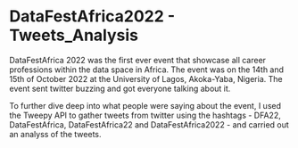 # DataFestAfrica2022 - Tweets_Analysis

DataFestAfrica 2022 was the first ever event that showcase all career professions within the data space in Africa. The event was on the 14th and 15th of October 2022 at the University of Lagos, Akoka-Yaba, Nigeria. The event sent twitter buzzing and got everyone talking about it.

To further dive deep into what people were saying about the event, I used the Tweepy API to gather tweets from twitter using the hashtags - DFA22, DataFestAfrica, DataFestAfrica22 and DataFestAfrica2022 - and carried out an analyss of the tweets.
